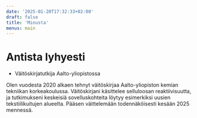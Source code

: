 ```yaml
---
date: '2025-01-20T17:32:33+02:00'
draft: false
title: 'Minusta'
menus: main
---
```

# Antista lyhyesti

* Väitöskirjatutkija Aalto-yliopistossa

Olen vuodesta 2020 alkaen tehnyt väitöskirjaa Aalto-yliopiston kemian tekniikan korkeakoulussa. Väitöskirjani käsittelee selluloosan reaktiivisuutta, ja tutkimukseni keskeisiä sovelluskohteita löytyy esimerkiksi uusien tekstiilikuitujen alueelta. Pääsen väittelemään todennäköisesti kesään 2025 mennessä.



